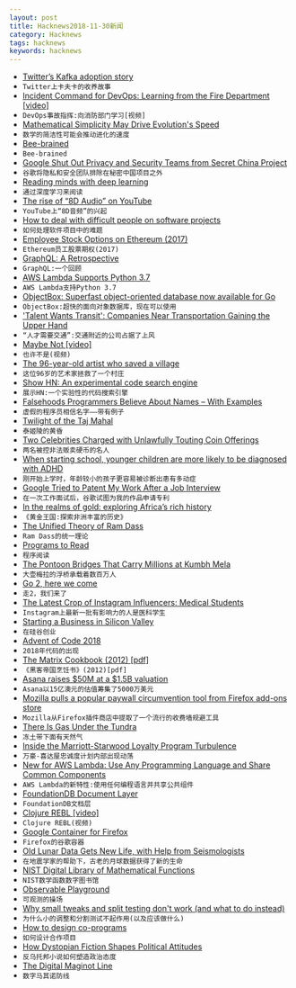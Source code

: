 ```yaml
---
layout: post
title: Hacknews2018-11-30新闻
category: Hacknews
tags: hacknews
keywords: hacknews
---
```




- [Twitter’s Kafka adoption story](https://blog.twitter.com/engineering/en_us/topics/insights/2018/twitters-kafka-adoption-story.html)
- `Twitter上卡夫卡的收养故事`
- [Incident Command for DevOps: Learning from the Fire Department [video]](https://www.youtube.com/watch?v=Zn8-R6Pt9hY)
- `DevOps事故指挥:向消防部门学习[视频]`
- [Mathematical Simplicity May Drive Evolution&#39;s Speed](https://www.quantamagazine.org/computer-science-and-biology-explore-algorithmic-evolution-20181129/)
- `数学的简洁性可能会推动进化的速度`
- [Bee-brained](https://aeon.co/essays/inside-the-mind-of-a-bee-is-a-hive-of-sensory-activity)
- `Bee-brained`
- [Google Shut Out Privacy and Security Teams from Secret China Project](https://theintercept.com/2018/11/29/google-china-censored-search/)
- `谷歌将隐私和安全团队排除在秘密中国项目之外`
- [Reading minds with deep learning](https://blog.floydhub.com/reading-minds-with-deep-learning/)
- `通过深度学习来阅读`
- [The rise of “8D Audio” on YouTube](https://melmagazine.com/en-us/story/why-are-so-many-dudes-losing-their-shit-over-8d-audio)
- `YouTube上“8D音频”的兴起`
- [How to deal with difficult people on software projects](https://people.neilon.software/)
- `如何处理软件项目中的难题`
- [Employee Stock Options on Ethereum (2017)](https://blog.neufund.org/tokenizing-startup-equity-part-1-employee-incentive-options-plan-esop-on-ethereum-blockchain-dce2416f4505)
- `Ethereum员工股票期权(2017)`
- [GraphQL: A Retrospective](https://verve.co/engineering/graphql-a-retrospective/)
- `GraphQL:一个回顾`
- [AWS Lambda Supports Python 3.7](https://aws.amazon.com/about-aws/whats-new/2018/11/aws-lambda-supports-python-37/)
- `AWS Lambda支持Python 3.7`
- [ObjectBox: Superfast object-oriented database now available for Go](https://github.com/objectbox/objectbox-go)
- `ObjectBox:超快的面向对象数据库，现在可以使用`
- [&#39;Talent Wants Transit&#39;: Companies Near Transportation Gaining the Upper Hand](https://www.npr.org/2018/11/29/671203167/talent-wants-transit-companies-near-transportation-gaining-the-upper-hand)
- `“人才需要交通”:交通附近的公司占据了上风`
- [Maybe Not [video]](https://www.youtube.com/watch?v=YR5WdGrpoug)
- `也许不是(视频)`
- [The 96-year-old artist who saved a village](http://www.bbc.com/travel/gallery/20181128-the-96-year-old-painter-who-saved-a-village)
- `这位96岁的艺术家拯救了一个村庄`
- [Show HN: An experimental code search engine](https://codegrep.com)
- `展示HN:一个实验性的代码搜索引擎`
- [Falsehoods Programmers Believe About Names – With Examples](https://shinesolutions.com/2018/01/08/falsehoods-programmers-believe-about-names-with-examples/)
- `虚假的程序员相信名字——带有例子`
- [Twilight of the Taj Mahal](https://www.bbc.co.uk/news/resources/idt-sh/twilight_of_the_taj)
- `泰姬陵的黄昏`
- [Two Celebrities Charged with Unlawfully Touting Coin Offerings](https://www.sec.gov/news/press-release/2018-268)
- `两名被控非法贩卖硬币的名人`
- [When starting school, younger children are more likely to be diagnosed with ADHD](https://news.harvard.edu/gazette/story/2018/11/when-starting-school-younger-children-are-more-likely-to-be-diagnosed-with-adhd-study-says/)
- `刚开始上学时，年龄较小的孩子更容易被诊断出患有多动症`
- [Google Tried to Patent My Work After a Job Interview](https://patentpandas.org/stories/company-patented-my-idea)
- `在一次工作面试后，谷歌试图为我的作品申请专利`
- [In the realms of gold: exploring Africa’s rich history](https://spectator.us/realms-gold-africas-rich-history/)
- `《黄金王国:探索非洲丰富的历史》`
- [The Unified Theory of Ram Dass](https://www.gq.com/story/the-unified-theory-of-ram-dass)
- `Ram Dass的统一理论`
- [Programs to Read](http://wiki.c2.com/?ProgramsToRead)
- `程序阅读`
- [The Pontoon Bridges That Carry Millions at Kumbh Mela](https://www.theatlantic.com/photo/2018/11/the-pontoon-bridges-that-carry-millions-at-kumbh-mela/576823/)
- `大壶梅拉的浮桥承载着数百万人`
- [Go 2, here we come](https://blog.golang.org/go2-here-we-come)
- `走2，我们来了`
- [The Latest Crop of Instagram Influencers: Medical Students](https://slate.com/technology/2018/11/medical-students-instagram-influencers-ethics-debate.html)
- `Instagram上最新一批有影响力的人是医科学生`
- [Starting a Business in Silicon Valley](http://www.tlalexander.com/business/)
- `在硅谷创业`
- [Advent of Code 2018](https://adventofcode.com/2018)
- `2018年代码的出现`
- [The Matrix Cookbook (2012) [pdf]](https://www.math.uwaterloo.ca/~hwolkowi/matrixcookbook.pdf)
- `《黑客帝国烹饪书》(2012)[pdf]`
- [Asana raises $50M at a $1.5B valuation](https://techcrunch.com/2018/11/29/asana-a-work-management-platform-nabs-50m-growth-round-at-a-1-5b-valuation/)
- `Asana以15亿澳元的估值筹集了5000万美元`
- [Mozilla pulls a popular paywall circumvention tool from Firefox add-ons store](https://boingboing.net/2018/11/29/but-not-chrome.html)
- `Mozilla从Firefox插件商店中提取了一个流行的收费墙规避工具`
- [There Is Gas Under the Tundra](https://www.lensculture.com/articles/charles-xelot-there-is-gas-under-the-tundra)
- `冻土带下面有天然气`
- [Inside the Marriott-Starwood Loyalty Program Turbulence](https://www.wsj.com/articles/inside-the-marriott-starwood-loyalty-program-turbulence-1543416010)
- `万豪-喜达屋忠诚度计划内部出现动荡`
- [New for AWS Lambda: Use Any Programming Language and Share Common Components](https://aws.amazon.com/blogs/aws/new-for-aws-lambda-use-any-programming-language-and-share-common-components/)
- `AWS Lambda的新特性:使用任何编程语言并共享公共组件`
- [FoundationDB Document Layer](https://www.foundationdb.org/blog/announcing-document-layer/)
- `FoundationDB文档层`
- [Clojure REBL [video]](https://www.youtube.com/watch?v=c52QhiXsmyI)
- `Clojure REBL(视频)`
- [Google Container for Firefox](https://addons.mozilla.org/en-US/firefox/addon/google-container/?src=recommended)
- `Firefox的谷歌容器`
- [Old Lunar Data Gets New Life, with Help from Seismologists](https://spectrum.ieee.org/tech-talk/aerospace/space-flight/old-lunar-data-gets-new-life-with-help-from-seismologists)
- `在地震学家的帮助下，古老的月球数据获得了新的生命`
- [NIST Digital Library of Mathematical Functions](https://dlmf.nist.gov/)
- `NIST数学函数数字图书馆`
- [Observable Playground](https://beta.observablehq.com/playground)
- `可观测的操场`
- [Why small tweaks and split testing don&#39;t work (and what to do instead)](https://www.cortes.design/post/saas-website-conversion-split-test)
- `为什么小的调整和分割测试不起作用(以及应该做什么)`
- [How to design co-programs](https://patternsinfp.wordpress.com/2018/11/21/how-to-design-co-programs/)
- `如何设计合作项目`
- [How Dystopian Fiction Shapes Political Attitudes](https://www.cambridge.org/core/journals/perspectives-on-politics/article/its-the-end-of-the-world-and-they-know-it-how-dystopian-fiction-shapes-political-attitudes/3853105561CB840EAB79258DC2575849)
- `反乌托邦小说如何塑造政治态度`
- [The Digital Maginot Line](https://www.ribbonfarm.com/2018/11/28/the-digital-maginot-line/)
- `数字马其诺防线`

